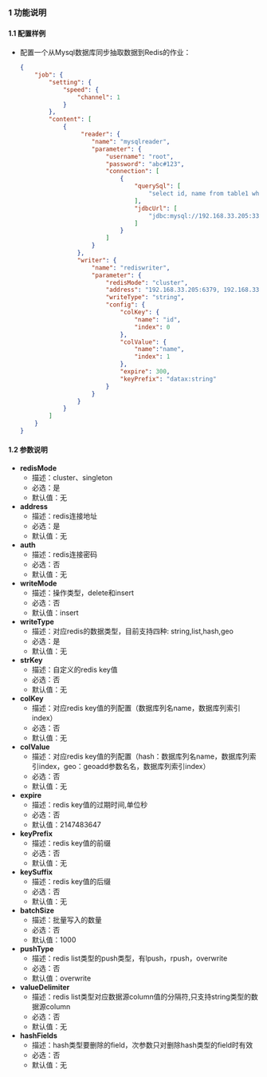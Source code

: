 ### 1 功能说明

####  1.1 配置样例

- 配置一个从Mysql数据库同步抽取数据到Redis的作业：

  ````json
  {
      "job": {
          "setting": {
              "speed": {
                  "channel": 1
              }
          },
          "content": [
              {
                   "reader": {
                      "name": "mysqlreader",
                      "parameter": {
                          "username": "root",
                          "password": "abc#123",
                          "connection": [
                              {
                                  "querySql": [
                                      "select id, name from table1 where id < 5"
                                  ],
                                  "jdbcUrl": [
                                      "jdbc:mysql://192.168.33.205:3306/odps_new_dev"
                                  ]
                              }
                          ]
                      }
                  },
                  "writer": {
                      "name": "rediswriter",
                      "parameter": {
                          "redisMode": "cluster",
                          "address": "192.168.33.205:6379, 192.168.33.205:6380, 192.168.33.205:6381, 192.168.33.206:6382, 192.168.33.206:6383, 192.168.33.206:6384",
                          "writeType": "string",
                          "config": {
                              "colKey": {
                                  "name": "id",
                                  "index": 0
                              },
                              "colValue": {
                                  "name":"name",
                                  "index": 1
                              },
                              "expire": 300,
                              "keyPrefix": "datax:string"
                          }
                      }
                  }
              }
          ]
      }
  }
  ````

  

#### 1.2 参数说明

- <b>redisMode</b>
  - 描述：cluster、singleton
  - 必选：是
  - 默认值：无
- <b>address</b>
  - 描述：redis连接地址
  - 必选：是
  - 默认值：无
- <b>auth</b>
  - 描述：redis连接密码
  - 必选：否
  - 默认值：无
- <b>writeMode</b>
  - 描述：操作类型，delete和insert
  - 必选：否
  - 默认值：insert
- <b>writeType</b>
  - 描述：对应redis的数据类型，目前支持四种: string,list,hash,geo
  - 必选：是
  - 默认值：无
- <b>strKey</b>
  - 描述：自定义的redis key值
  - 必选：否
  - 默认值：无
- <b>colKey</b>
  - 描述：对应redis key值的列配置（数据库列名name，数据库列索引index）
  - 必选：否
  - 默认值：无
- <b>colValue</b>
  - 描述：对应redis key值的列配置（hash：数据库列名name，数据库列索引index，geo：geoadd参数名名，数据库列索引index）
  - 必选：否
  - 默认值：无
- <b>expire</b>
  - 描述：redis key值的过期时间,单位秒
  - 必选：否
  - 默认值：2147483647
- <b>keyPrefix</b>
  - 描述：redis key值的前缀
  - 必选：否
  - 默认值：无
- <b>keySuffix</b>
  - 描述：redis key值的后缀
  - 必选：否
  - 默认值：无
- <b>batchSize</b>
  - 描述：批量写入的数量
  - 必选：否
  - 默认值：1000
- <b>pushType</b>
  - 描述：redis list类型的push类型，有lpush，rpush，overwrite
  - 必选：否
  - 默认值：overwrite
- <b>valueDelimiter</b>
  - 描述：redis list类型对应数据源column值的分隔符,只支持string类型的数据源column
  - 必选：否
  - 默认值：无
- <b>hashFields</b>
  - 描述：hash类型要删除的field，次参数只对删除hash类型的field时有效
  - 必选：否
  - 默认值：无
